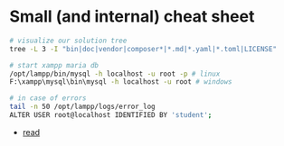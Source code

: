 # Small (and internal) cheat sheet

```sh
# visualize our solution tree
tree -L 3 -I "bin|doc|vendor|composer*|*.md|*.yaml|*.toml|LICENSE"

# start xampp maria db
/opt/lampp/bin/mysql -h localhost -u root -p # linux
F:\xampp\mysql\bin\mysql -h localhost -u root # windows

# in case of errors
tail -n 50 /opt/lampp/logs/error_log
ALTER USER root@localhost IDENTIFIED BY 'student';
```

- [read](https://github.com/petru-braha/class-web/blob/master/docs/week9.txt)
